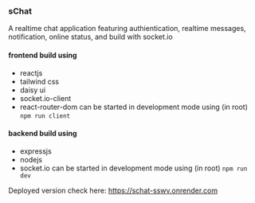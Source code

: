 ### sChat 
A realtime chat application featuring authientication, realtime messages, notification, online status, and build with socket.io

#### frontend build using
- reactjs
- tailwind css
- daisy ui
- socket.io-client
- react-router-dom
can be started in development mode using (in root) `npm run client`

#### backend build using
- expressjs
- nodejs
- socket.io
can be started in development mode using (in root) `npm run dev`

Deployed version check here: <https://schat-sswv.onrender.com>